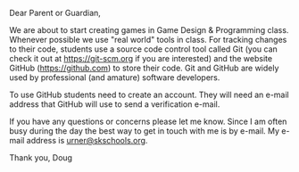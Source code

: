 Dear Parent or Guardian,

We are about to start creating games in Game Design & Programming class. Whenever possible we use "real world" tools in class. For tracking changes to their code, students use a source code control tool called Git (you can check it out at https://git-scm.org if you are interested) and the website GitHub (https://github.com) to store their code. Git and GitHub are widely used by professional (and amature) software developers.

To use GitHub students need to create an account. They will need an e-mail address that GitHub will use to send a verification e-mail. 

If you have any questions or concerns please let me know. Since I am often busy during the day the best way to get in touch with me is by e-mail. My e-mail address is urner@skschools.org.

Thank you, Doug
